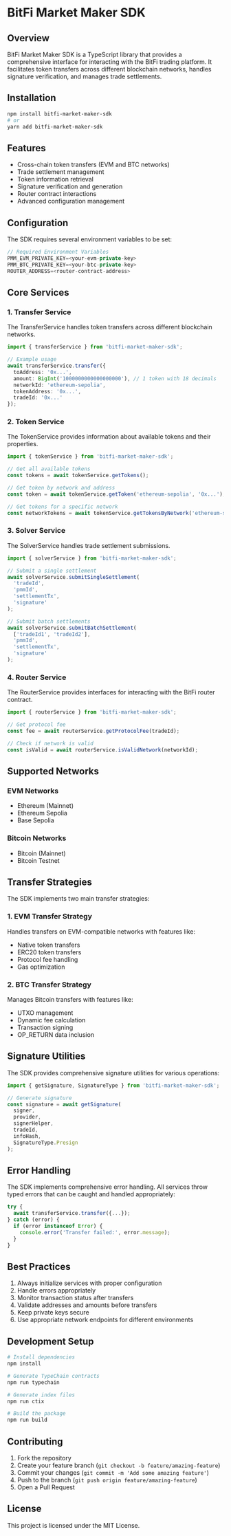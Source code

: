 # BitFi Market Maker SDK

## Overview
BitFi Market Maker SDK is a TypeScript library that provides a comprehensive interface for interacting with the BitFi trading platform. It facilitates token transfers across different blockchain networks, handles signature verification, and manages trade settlements.

## Installation

```bash
npm install bitfi-market-maker-sdk
# or
yarn add bitfi-market-maker-sdk
```

## Features

- Cross-chain token transfers (EVM and BTC networks)
- Trade settlement management
- Token information retrieval
- Signature verification and generation
- Router contract interactions
- Advanced configuration management

## Configuration

The SDK requires several environment variables to be set:

```typescript
// Required Environment Variables
PMM_EVM_PRIVATE_KEY=<your-evm-private-key>
PMM_BTC_PRIVATE_KEY=<your-btc-private-key>
ROUTER_ADDRESS=<router-contract-address>
```

## Core Services

### 1. Transfer Service

The TransferService handles token transfers across different blockchain networks.

```typescript
import { transferService } from 'bitfi-market-maker-sdk';

// Example usage
await transferService.transfer({
  toAddress: '0x...',
  amount: BigInt('1000000000000000000'), // 1 token with 18 decimals
  networkId: 'ethereum-sepolia',
  tokenAddress: '0x...',
  tradeId: '0x...'
});
```

### 2. Token Service

The TokenService provides information about available tokens and their properties.

```typescript
import { tokenService } from 'bitfi-market-maker-sdk';

// Get all available tokens
const tokens = await tokenService.getTokens();

// Get token by network and address
const token = await tokenService.getToken('ethereum-sepolia', '0x...');

// Get tokens for a specific network
const networkTokens = await tokenService.getTokensByNetwork('ethereum-sepolia');
```

### 3. Solver Service

The SolverService handles trade settlement submissions.

```typescript
import { solverService } from 'bitfi-market-maker-sdk';

// Submit a single settlement
await solverService.submitSingleSettlement(
  'tradeId',
  'pmmId',
  'settlementTx',
  'signature'
);

// Submit batch settlements
await solverService.submitBatchSettlement(
  ['tradeId1', 'tradeId2'],
  'pmmId',
  'settlementTx',
  'signature'
);
```

### 4. Router Service

The RouterService provides interfaces for interacting with the BitFi router contract.

```typescript
import { routerService } from 'bitfi-market-maker-sdk';

// Get protocol fee
const fee = await routerService.getProtocolFee(tradeId);

// Check if network is valid
const isValid = await routerService.isValidNetwork(networkId);
```

## Supported Networks

### EVM Networks
- Ethereum (Mainnet)
- Ethereum Sepolia
- Base Sepolia

### Bitcoin Networks
- Bitcoin (Mainnet)
- Bitcoin Testnet

## Transfer Strategies

The SDK implements two main transfer strategies:

### 1. EVM Transfer Strategy
Handles transfers on EVM-compatible networks with features like:
- Native token transfers
- ERC20 token transfers
- Protocol fee handling
- Gas optimization

### 2. BTC Transfer Strategy
Manages Bitcoin transfers with features like:
- UTXO management
- Dynamic fee calculation
- Transaction signing
- OP_RETURN data inclusion

## Signature Utilities

The SDK provides comprehensive signature utilities for various operations:

```typescript
import { getSignature, SignatureType } from 'bitfi-market-maker-sdk';

// Generate signature
const signature = await getSignature(
  signer,
  provider,
  signerHelper,
  tradeId,
  infoHash,
  SignatureType.Presign
);
```

## Error Handling

The SDK implements comprehensive error handling. All services throw typed errors that can be caught and handled appropriately:

```typescript
try {
  await transferService.transfer({...});
} catch (error) {
  if (error instanceof Error) {
    console.error('Transfer failed:', error.message);
  }
}
```

## Best Practices

1. Always initialize services with proper configuration
2. Handle errors appropriately
3. Monitor transaction status after transfers
4. Validate addresses and amounts before transfers
5. Keep private keys secure
6. Use appropriate network endpoints for different environments

## Development Setup

```bash
# Install dependencies
npm install

# Generate TypeChain contracts
npm run typechain

# Generate index files
npm run ctix

# Build the package
npm run build
```

## Contributing

1. Fork the repository
2. Create your feature branch (`git checkout -b feature/amazing-feature`)
3. Commit your changes (`git commit -m 'Add some amazing feature'`)
4. Push to the branch (`git push origin feature/amazing-feature`)
5. Open a Pull Request

## License

This project is licensed under the MIT License.

